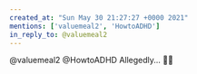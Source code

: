 ```yaml
---
created_at: "Sun May 30 21:27:27 +0000 2021"
mentions: ['valuemeal2', 'HowtoADHD']
in_reply_to: @valuemeal2
---
```


@valuemeal2 @HowtoADHD Allegedly... 🤷‍♂️